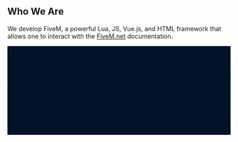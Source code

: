  ## Who We Are

We develop FiveM, a powerful Lua, JS, Vue.js, and HTML framework that allows one to interact with the [FiveM.net](https://docs.fivem.net/natives/) documentation.

<p align="center">
  <img src="https://github.com/QUITFILE/.github/blob/main/profile/banner.png">
</p>
